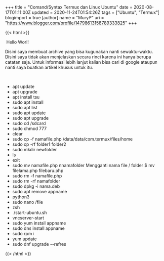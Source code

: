 +++
title = "Comand/Syntax Termux dan Linux Ubuntu"
date = 2020-08-17T01:11:00Z
updated = 2020-11-24T01:54:26Z
tags = ["Ubuntu", "Termux"]
blogimport = true 
[author]
	name = "MuryP"
	uri = "https://www.blogger.com/profile/14798613158789333825"
+++

 {{< html >}} 
<p>&nbsp;Hello Worl!</p><p>Disini saya membuat archive yang bisa kugunakan nanti sewaktu-waktu. Disini saya tidak akan menjelaskan secara rinci karena ini hanya berupa catatan saja. Untuk informasi lebih lanjut kalian bisa cari di google ataupun nanti saya buatkan artikel khusus untuk itu.</p><p><br /></p><ul style="text-align: left;"><li>apt update</li><li>apt upgrade</li><li>apt install tsu</li><li>sudo apt install</li><li>sudo apt list</li><li>sudo apt update</li><li>sudo apt upgrade&nbsp;</li><li>sudo cd /sdcard</li><li>sudo chmod 777</li><li>clear&nbsp;</li><li>sudo cp -f namafile.php /data/data/com.termux/files/home</li><li>sudo cp -rf folder1 folder2</li><li>sudo mkdir newfolder</li><li>ls</li><li>exit</li><li>sudo mv namafile.php nnamafolder  Mengganti nama file / folder  $ mv filelama.php filebaru.php</li><li>sudo rm -f namafile.php&nbsp;</li><li>sudo rm -rf namafolder</li><li>sudo dpkg -i nama.deb</li><li>sudo apt remove appname</li><li>python3</li><li>sudo nano /file</li><li>zsh</li><li>./start-ubuntu.sh</li><li>vncserver-start</li><li>sudo yum install appname</li><li>sudo dns install appname</li><li>sudo rpm i</li><li>yum update</li><li>sudo dnf upgrade --refres</li></ul>
{{< /html >}}
